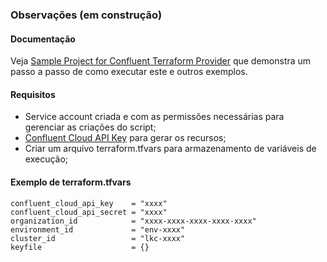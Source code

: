 ### Observações (em construção)

#### Documentação
Veja [Sample Project for Confluent Terraform Provider](https://registry.terraform.io/providers/confluentinc/confluent/latest/docs/guides/sample-project) que demonstra um passo a passo de como executar este e outros exemplos.

#### Requisitos

- Service account criada e com as permissões necessárias para gerenciar as criações do script;
- [Confluent Cloud API Key](https://docs.confluent.io/cloud/current/access-management/authenticate/api-keys/api-keys.html#create-a-resource-api-key) para gerar os recursos;
- Criar um arquivo terraform.tfvars para armazenamento de variáveis de execução;

#### Exemplo de terraform.tfvars

```
confluent_cloud_api_key    = "xxxx"
confluent_cloud_api_secret = "xxxx"
organization_id            = "xxxx-xxxx-xxxx-xxxx-xxxx"
environment_id             = "env-xxxx"
cluster_id                 = "lkc-xxxx"
keyfile                    = {}
```